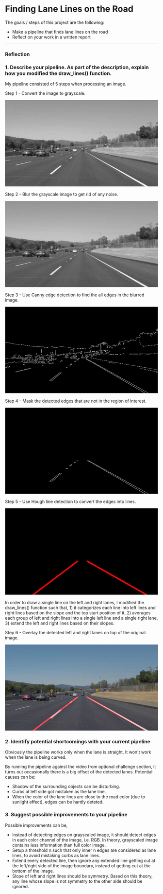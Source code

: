 # **Finding Lane Lines on the Road** 

The goals / steps of this project are the following:
* Make a pipeline that finds lane lines on the road
* Reflect on your work in a written report


[image1]: ./test_images_output/1_grayscale.jpg
[image2]: ./test_images_output/2_blurred.jpg
[image3]: ./test_images_output/3_edges.jpg
[image4]: ./test_images_output/4_masked.jpg
[image5]: ./test_images_output/5_lines.jpg
[image6]: ./test_images_output/6_overlayed.jpg

---

### Reflection

### 1. Describe your pipeline. As part of the description, explain how you modified the draw_lines() function.

My pipeline consisted of 5 steps when processing an image.

Step 1 - Convert the image to grayscale.

![image1]

Step 2 - Blur the grayscale image to get rid of any noise.

![image2]

Step 3 - Use Canny edge detection to find the all edges in the blurred image.

![image3]

Step 4 - Mask the detected edges that are not in the region of interest.

![image4]

Step 5 - Use Hough line detection to convert the edges into lines.

![image5]

In order to draw a single line on the left and right lanes, I modified the draw_lines() function such that, 1) it categorizes each line into left lines and right lines based on the slope and the top start position of it, 2) averages each group of left and right lines into a single left line and a single right lane, 3) extend the left and right lines based on their slopes.

Step 6 - Overlay the detected left and right lanes on top of the original image.

![image6]

### 2. Identify potential shortcomings with your current pipeline

Obviously the pipeline works only when the lane is straight. It won't work when the lane is being curved.

By running the pipeline against the video from optional challenge section, it turns out occasionally there is a big offset of the detected lanes. Potential causes can be:

* Shadow of the surrounding objects can be disturbing.
* Curbs at left side got mistaken as the lane line.
* When the color of the lane lines are close to the road color (due to sunlight effect), edges can be hardly deteted.

### 3. Suggest possible improvements to your pipeline

Possible improvements can be,

* Instead of detecting edges on grayscaled image, it should detect edges in each color channel of the image, i.e. RGB. In theory, grayscaled image contains less information than full color image.
* Setup a threshold n such that only inner n edges are considered as lane lines, to avoid mistaking curbs as lane lines.
* Extend every detected line, then ignore any extended line getting cut at the left/right side of the image boundary, instead of getting cut at the bottom of the image.
* Slope of left and right lines should be symmetry. Based on this theory, any line whose slope is not symmetry to the other side should be ignored.
